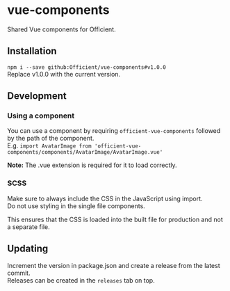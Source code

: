 # vue-components

Shared Vue components for Officient.  

## Installation

`npm i --save github:Officient/vue-components#v1.0.0`  
Replace v1.0.0 with the current version.  

## Development

### Using a component

You can use a component by requiring `officient-vue-components` followed by the path of the component.  
E.g. `import AvatarImage from 'officient-vue-components/components/AvatarImage/AvatarImage.vue'`

**Note:** The .vue extension is required for it to load correctly.

### SCSS

Make sure to always include the CSS in the JavaScript using import.  
Do not use styling in the single file components.  

This ensures that the CSS is loaded into the built file for production and not a separate file.

## Updating

Increment the version in package.json and create a release from the latest commit.  
Releases can be created in the `releases` tab on top.
